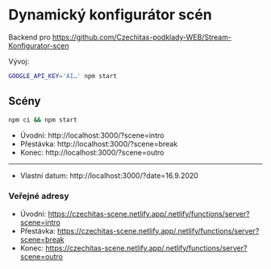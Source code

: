 # Dynamický konfigurátor scén

Backend pro https://github.com/Czechitas-podklady-WEB/Stream-Konfigurator-scen

Vývoj:

```bash
GOOGLE_API_KEY='AI…' npm start
```

## Scény

```bash
npm ci && npm start
```

- Úvodní: http://localhost:3000/?scene=intro
- Přestávka: http://localhost:3000/?scene=break
- Konec: http://localhost:3000/?scene=outro

---

- Vlastní datum: http://localhost:3000/?date=16.9.2020

### Veřejné adresy

- Úvodní: https://czechitas-scene.netlify.app/.netlify/functions/server?scene=intro
- Přestávka: https://czechitas-scene.netlify.app/.netlify/functions/server?scene=break
- Konec: https://czechitas-scene.netlify.app/.netlify/functions/server?scene=outro

